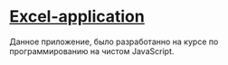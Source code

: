 # [Excel-application](https://evgenykolotov.github.io/Excel-application/public)
Данное приложение, было разработанно на курсе по программированию на чистом JavaScript.
